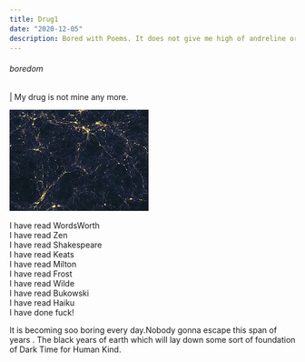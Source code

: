 ```yaml
---
title: Drug1
date: "2020-12-05"
description: Bored with Poems. It does not give me high of andreline or happiness. 
---
```


###### boredom
| My drug is not mine any more. 

![img](dark.jpg)

I have read WordsWorth
<br>
I have read Zen
<br>
I have read Shakespeare
<br>
I have read Keats
<br>
I have read Milton
<br>
I have read Frost
<br>
I have read Wilde
<br>
I have read Bukowski
<br>
I have read Haiku
<br>
I have done fuck!


It is becoming soo boring every day.Nobody gonna escape this span of years .
The black years of earth which will lay down some sort of foundation of Dark Time for Human Kind.

